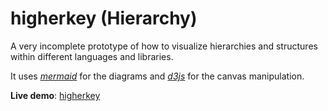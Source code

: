 # higherkey (Hierarchy)
A very incomplete prototype of how to visualize hierarchies and structures within different languages and libraries.</br>

It uses _[mermaid](https://mermaid.js.org/)_ for the diagrams and _[d3js](https://d3js.org/)_ for the canvas manipulation.

**Live demo**: [higherkey](https://mttdly.github.io/higherkey/)